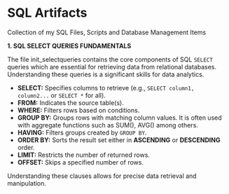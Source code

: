 # SQL Artifacts
Collection of my SQL Files, Scripts and Database Management Items 

**1. SQL SELECT QUERIES FUNDAMENTALS**

The file init_selectqueries contains the core components of SQL `SELECT` queries which are essential for retrieving data from relational databases. Understanding these queries is a significant skills for data analytics. 

* **SELECT:** Specifies columns to retrieve (e.g., `SELECT column1, column2...` or `SELECT *` for all).
* **FROM:** Indicates the source table(s).
* **WHERE:** Filters rows based on conditions.
* **GROUP BY:** Groups rows with matching column values. It is often used with aggregate functions such as SUM(), AVG() among others.
* **HAVING:** Filters groups created by `GROUP BY`.
* **ORDER BY:** Sorts the result set either in **ASCENDING**  or **DESCENDING** order.
* **LIMIT:** Restricts the number of returned rows.
* **OFFSET:** Skips a specified number of rows.

Understanding these clauses allows for precise data retrieval and manipulation.

